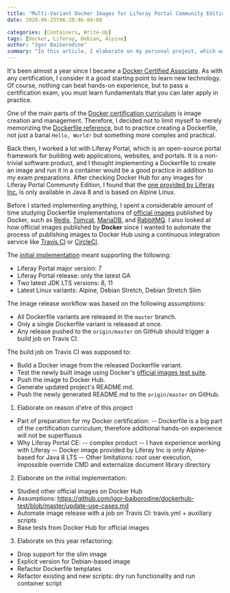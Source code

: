 ```yaml
---
title: "Multi-Variant Docker Images for Liferay Portal Community Edition"
date: 2020-06-25T06:20:46-04:00

categories: [Containers, Write-Up]
tags: [Docker, Liferay, Debian, Alpine]
author: "Igor Baiborodine"
summary: "In this article, I elaborate on my personal project, which was part of preparations for the Docker Certified Associate exam. You will be presented with detailed information about the initial implementation and some refactorings that have been done recently."
---
```


It's been almost a year since I became a [Docker Certified Associate](https://credentials.docker.com/efc0806a-b47a-488e-955b-43695a823864). As with any certification, I consider it a good starting point to learn new technology. Of course, nothing can beat hands-on experience, but to pass a certification exam, you must learn fundamentals that you can later apply in practice.

One of the main parts of the [Docker certification curriculum](https://docker.cdn.prismic.io/docker/4a619747-6889-48cd-8420-60f24a6a13ac_DCA_study+Guide_v1.3.pdf) is image creation and management. Therefore, I decided not to limit myself to merely memorizing the [Dockerfile reference](https://docs.docker.com/engine/reference/builder/), but to practice creating a Dockerfile, not just a banal `Hello, World!` but something more complex and practical.

Back then, I worked a lot with Liferay Portal, which is an open-source portal framework for building web applications, websites, and portals. It is a non-trivial software product, and I thought implementing a Dockerfile to create an image and run it in a container would be a good practice in addition to my exam preparations. After checking Docker Hub for any images for Liferay Portal Community Edition, I found that the [one provided by Liferay Inc.](https://hub.docker.com/r/liferay/portal) is only available in Java 8 and is based on Alpine Linux. 

Before I started implementing anything, I spent a considerable amount of time studying Dockerfile implementations of [official images](https://hub.docker.com/search?q=&type=image&image_filter=official) published by Docker, such as [Redis](https://github.com/docker-library/redis), [Tomcat](https://github.com/docker-library/tomcat), [MariaDB](https://github.com/docker-library/mariadb), and [RabbitMQ](https://github.com/docker-library/rabbitmq). I also looked at how official images published by **Docker** since I wanted to automate the process of publishing images to Docker Hub using a continuous integration service like [Travis CI](https://travis-ci.org/) or [CircleCI](https://circleci.com/).

The [initial implementation](https://github.com/igor-baiborodine/docker-liferay-portal-ce/tree/V2019) meant supporting the following:
- Liferay Portal major version: 7
- Liferay Portal release: only the latest GA
- Two latest JDK LTS versions:  8, 11
- Latest Linux variants: Alpine, Debian Stretch, Debian Stretch Slim

The image release workflow was based on the following assumptions:
- All Dockerfile variants are released in the `master` branch.
- Only a single Dockerfile variant is released at once.
- Any release pushed to the `origin/master` on GitHub should trigger a build job on Travis CI.

The build job on Travis CI was supposed to:
- Build a Docker image from the released Dockerfile variant.
- Test the newly built image using Docker's [official images test suite](https://github.com/docker-library/official-images/tree/master/test).  
- Push the image to Docker Hub.
- Generate updated project's README.md.
- Push the newly generated README.md to the `origin/master` on GitHub.

1. Elaborate on reason d'etre of this project
- Part of preparation for my Docker certification:
-- Dockerfile is a big part of the certification curriculum, therefore additional hands-on experience will not be superfluous
- Why Liferay Portal CE:
-- complex product
-- I have experience working with Liferay
-- Docker image provided by Liferay Inc is only Alpine-based for Java 8 LTS
-- Other limitations: root user execution, impossible override CMD and externalize document library directory 
2. Elaborate on the initial implementation:
- Studied other official images on Docker Hub
- Assumptions: https://github.com/igor-baiborodine/dockerhub-test/blob/master/update-use-cases.md
- Automate image release with a job on Travis CI: travis.yml + auxiliary scripts
- Base tests from Docker Hub for official images
3. Elaborate on this year refactoring:
- Drop support for the slim image
- Explicit version for Debian-based image
- Refactor Dockerfile templates
- Refactor existing and new scripts: dry run functionality and run container script
   
 